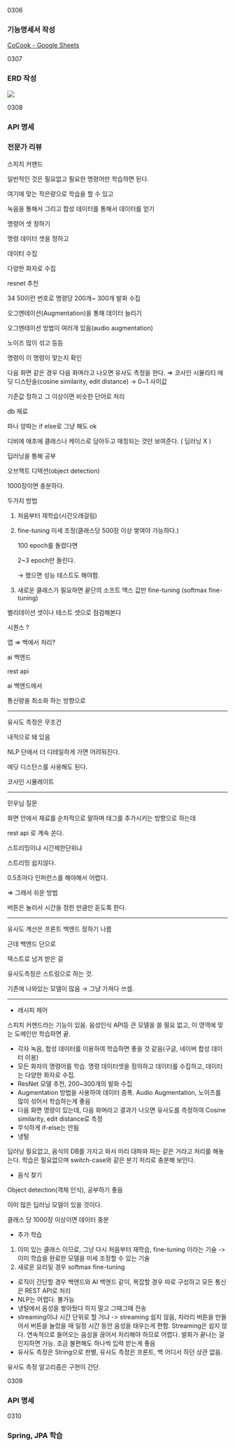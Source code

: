 0306 

### 기능명세서 작성

[CoCook - Google Sheets](https://docs.google.com/spreadsheets/d/1zkbUUTM7u95iIkUOWzOjrRlMH-YVcKjaYatXHJFF1fw/edit#gid=2066790816)

0307

### ERD 작성

![](C:\Users\SSAFY\AppData\Roaming\marktext\images\2023-03-07-16-36-04-CoCook.png)

0308

### API 명세

### 전문가 리뷰

스피치 커맨드

일반적인 것은 필요없고 필요한 명령어만 학습하면 된다.

여기에 맞는 작은량으로 학습을 할 수 있고

녹음을 통해서 그리고 합성 데이터를 통해서 데이터를 얻기

명령어 셋 정하기

명령 데이터 셋을 정하고

데이터 수집

다양한 화자로 수집

resnet 추천

34 50이런 번호로 명령당 200개~ 300개 발화 수집

오그멘테이션(Augmentation)을 통해 데이터 늘리기

오그멘테이션 방법이 여러개 있음(audio augmentation)

노이즈 많이 섞고 등등

명령이 이 명령이 맞는지 확인

다음 화면 같은 경우 다음 화며라고 나오면 유사도 측정을 한다. ⇒ 코사인 시뮬리티 에딧 디스탄슬(cosine similarity, edit distance) → 0~1 사이값

기준값 정하고 그 이상이면 비슷한 단어로 처리

db 재료

파나 양파는 if else로 그냥 해도 ok

디비에 애초에 클래스나 케이스로 담아두고 매칭되는 것만 보여준다. ( 딥러닝 X )

딥러닝을 통해 공부

오브젝트 디텍션(object detection)

1000장이면 충분하다.

두가지 방법

1. 처음부터 재학습(시간오래걸림)

2. fine-tuning 미세 조정(클래스당 500장 이상 쌓여야 가능하다.)
   
   100 epoch를 돌렸다면
   
   2~3 epoch만 돌린다.
   
   → 했으면 성능 테스트도 해야함.

3. 새로운 클래스가 필요하면 끝단의 소프트 맥스 값만 fine-tuning (softmax fine-tuning)

벨리데이션 셋이나 테스트 셋으로 점검해본다

시퀀스 ?

앱 ⇒ 백에서 처리?

ai 백엔드

rest api

ai 백엔드에서

통신량을 최소화 하는 방향으로

---

유사도 측정은 무조건

내적으로 돼 있음

NLP 단에서 더 디테일하게 가면 어려워진다.

에딧 디스탄스를 사용해도 된다.

코사인 시뮬레이트

---

민우님 질문

화면 안에서 재료를 순차적으로 말하며 태그를 추가시키는 방향으로 하는데

rest api 로 계속 쏜다.

스트리밍이냐 시간제한단위냐

스트리밍 쉽지않다.

0.5초마다 인퍼런스를 해야해서 어렵다.

⇒ 그래서 쉬운 방법

버튼은 눌러서 시간을 정한 만큼만 듣도록 한다.

---

유사도 계산은 프론트 백엔드 정하기 나름

근데 백엔드 단으로

텍스트로 넘겨 받은 걸

유사도측정은 스트링으로 하는 것.

기존에 나와있는 모델이 많음 → 그냥 가져다 쓰셈.

---

- 레시피 제어

스피치 커멘드라는 기능이 있음. 음성인식 API등 큰 모델을 쓸 필요 없고, 이 영역에 맞는 도메인만 학습하면 끝.

- 각자 녹음, 합성 데이터를 이용하여 학습하면 좋을 것 같음(구글, 네이버 합성 데이터 이용)
- 모든 화자의 명령어를 학습. 명령 데이터셋을 정의하고 데이터를 수집하고, 데이터는 다양한 화자로 수집.
- ResNet 모델 추천, 200~300개의 발화 수집
- Augmentation 방법을 사용하여 데이터 증폭. Audio Augmentation, 노이즈를 많이 섞어서 학습하는게 좋음
- 다음 화면 명령이 있는데, 다음 화며라고 결과가 나오면 유사도를 측정하여 Cosine similarity, edit distance로 측정
- 무식하게 if-else는 안됨
- 냉털

딥러닝 필요없고, 음식의 DB를 가지고 와서 미리 대파와 파는 같은 거라고 처리를 해놓는다. 학습은 필요없으며 switch-case와 같은 분기 처리로 충분해 보인다.

- 음식 찾기

Object detection(객체 인식), 공부하기 좋음

이미 많은 딥러닝 모델이 있을 것이다.

클래스 당 1000장 이상이면 데이터 충분

- 추가 학습
1. 이미 있는 클래스 이므로, 그냥 다시 처음부터 재학습, fine-tuning 이라는 기술 -> 이미 학습을 완료한 모델을 미세 조정할 수 있는 기술
2. 새로운 요리일 경우 softmax fine-tuning
- 로직이 간단할 경우 백엔드와 AI 백엔드 같이, 복잡할 경우 따로 구성하고 모든 통신은 REST API로 처리
- NLP는 어렵다. 불가능
- 냉털에서 음성을 쌓아뒀다 하지 말고 그때그때 전송
- streaming이냐 시간 단위로 할 거냐 -> streaming 쉽지 않음, 차라리 버튼을 만들어서 버튼을 눌렀을 때 일정 시간 동안 음성을 태우는게 편함. Streaming은 쉽지 않다. 연속적으로 들어오는 음성을 끊어서 처리해야 하므로 어렵다. 발화가 끝나는 걸 인지하면 가능. 조금 불편해도 하나씩 입력 받는게 좋음
- 유사도 측정은 String으로 판별, 유사도 측정은 프론트, 백 어디서 하던 상관 없음.

유사도 측정 알고리즘은 구현이 간단.



0309

### API 명세



0310

### Spring, JPA 학습
